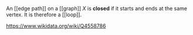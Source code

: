 An [[edge path]] on a [[graph]] $X$ is **closed** if it starts and ends at the same vertex. It is therefore a [[loop]].

https://www.wikidata.org/wiki/Q4558786